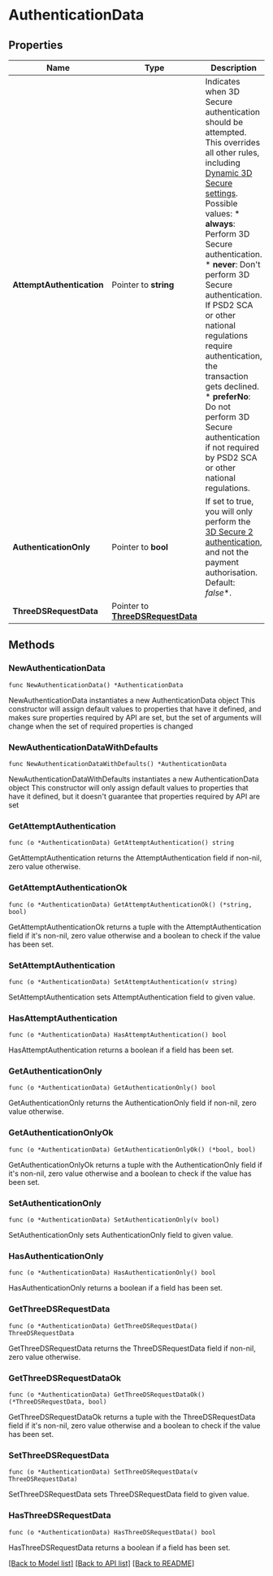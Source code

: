 # AuthenticationData

## Properties

Name | Type | Description | Notes
------------ | ------------- | ------------- | -------------
**AttemptAuthentication** | Pointer to **string** | Indicates when 3D Secure authentication should be attempted. This overrides all other rules, including [Dynamic 3D Secure settings](https://docs.adyen.com/risk-management/dynamic-3d-secure).  Possible values:  * **always**: Perform 3D Secure authentication. * **never**: Don&#39;t perform 3D Secure authentication. If PSD2 SCA or other national regulations require authentication, the transaction gets declined. * **preferNo**: Do not perform 3D Secure authentication if not required by PSD2 SCA or other national regulations. | [optional] 
**AuthenticationOnly** | Pointer to **bool** | If set to true, you will only perform the [3D Secure 2 authentication](https://docs.adyen.com/online-payments/3d-secure/other-3ds-flows/authentication-only), and not the payment authorisation. Default: *false**. | [optional] [default to false]
**ThreeDSRequestData** | Pointer to [**ThreeDSRequestData**](ThreeDSRequestData.md) |  | [optional] 

## Methods

### NewAuthenticationData

`func NewAuthenticationData() *AuthenticationData`

NewAuthenticationData instantiates a new AuthenticationData object
This constructor will assign default values to properties that have it defined,
and makes sure properties required by API are set, but the set of arguments
will change when the set of required properties is changed

### NewAuthenticationDataWithDefaults

`func NewAuthenticationDataWithDefaults() *AuthenticationData`

NewAuthenticationDataWithDefaults instantiates a new AuthenticationData object
This constructor will only assign default values to properties that have it defined,
but it doesn't guarantee that properties required by API are set

### GetAttemptAuthentication

`func (o *AuthenticationData) GetAttemptAuthentication() string`

GetAttemptAuthentication returns the AttemptAuthentication field if non-nil, zero value otherwise.

### GetAttemptAuthenticationOk

`func (o *AuthenticationData) GetAttemptAuthenticationOk() (*string, bool)`

GetAttemptAuthenticationOk returns a tuple with the AttemptAuthentication field if it's non-nil, zero value otherwise
and a boolean to check if the value has been set.

### SetAttemptAuthentication

`func (o *AuthenticationData) SetAttemptAuthentication(v string)`

SetAttemptAuthentication sets AttemptAuthentication field to given value.

### HasAttemptAuthentication

`func (o *AuthenticationData) HasAttemptAuthentication() bool`

HasAttemptAuthentication returns a boolean if a field has been set.

### GetAuthenticationOnly

`func (o *AuthenticationData) GetAuthenticationOnly() bool`

GetAuthenticationOnly returns the AuthenticationOnly field if non-nil, zero value otherwise.

### GetAuthenticationOnlyOk

`func (o *AuthenticationData) GetAuthenticationOnlyOk() (*bool, bool)`

GetAuthenticationOnlyOk returns a tuple with the AuthenticationOnly field if it's non-nil, zero value otherwise
and a boolean to check if the value has been set.

### SetAuthenticationOnly

`func (o *AuthenticationData) SetAuthenticationOnly(v bool)`

SetAuthenticationOnly sets AuthenticationOnly field to given value.

### HasAuthenticationOnly

`func (o *AuthenticationData) HasAuthenticationOnly() bool`

HasAuthenticationOnly returns a boolean if a field has been set.

### GetThreeDSRequestData

`func (o *AuthenticationData) GetThreeDSRequestData() ThreeDSRequestData`

GetThreeDSRequestData returns the ThreeDSRequestData field if non-nil, zero value otherwise.

### GetThreeDSRequestDataOk

`func (o *AuthenticationData) GetThreeDSRequestDataOk() (*ThreeDSRequestData, bool)`

GetThreeDSRequestDataOk returns a tuple with the ThreeDSRequestData field if it's non-nil, zero value otherwise
and a boolean to check if the value has been set.

### SetThreeDSRequestData

`func (o *AuthenticationData) SetThreeDSRequestData(v ThreeDSRequestData)`

SetThreeDSRequestData sets ThreeDSRequestData field to given value.

### HasThreeDSRequestData

`func (o *AuthenticationData) HasThreeDSRequestData() bool`

HasThreeDSRequestData returns a boolean if a field has been set.


[[Back to Model list]](../README.md#documentation-for-models) [[Back to API list]](../README.md#documentation-for-api-endpoints) [[Back to README]](../README.md)



